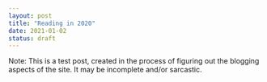 ```yaml
---
layout: post
title: "Reading in 2020"
date: 2021-01-02
status: draft
---
```


Note: This is a test post, created in the process of figuring out the blogging aspects of the site. It may be incomplete and/or sarcastic.

